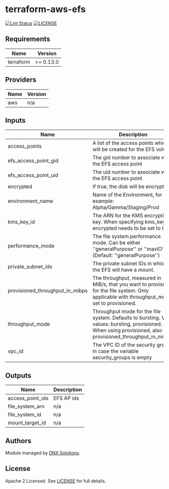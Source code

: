 # terraform-aws-efs

[![Lint Status](https://github.com/DNXLabs/terraform-aws-efs/workflows/Lint/badge.svg)](https://github.com/DNXLabs/terraform-aws-efs/actions)
[![LICENSE](https://img.shields.io/github/license/DNXLabs/terraform-aws-efs)](https://github.com/DNXLabs/terraform-aws-efs/blob/master/LICENSE)

<!--- BEGIN_TF_DOCS --->

## Requirements

| Name | Version |
|------|---------|
| terraform | >= 0.13.0 |

## Providers

| Name | Version |
|------|---------|
| aws | n/a |

## Inputs

| Name | Description | Type | Default | Required |
|------|-------------|------|---------|:--------:|
| access\_points | A list of the access points which will be created for the EFS volume | `list(string)` | n/a | yes |
| efs\_access\_point\_gid | The gid number to associate with the EFS access point | `number` | `0` | no |
| efs\_access\_point\_uid | The uid number to associate with the EFS access point | `number` | `0` | no |
| encrypted | If true, the disk will be encrypted. | `bool` | n/a | yes |
| environment\_name | Name of the Environment, for example: Alpha/Gamma/Staging/Prod | `any` | n/a | yes |
| kms\_key\_id | The ARN for the KMS encryption key. When specifying kms\_key\_id, encrypted needs to be set to true. | `any` | n/a | yes |
| performance\_mode | The file system performance mode. Can be either ''generalPurpose'' or ''maxIO'' (Default: ''generalPurpose'') | `any` | n/a | yes |
| private\_subnet\_ids | The private subnet IDs in which the EFS will have a mount. | `list(string)` | n/a | yes |
| provisioned\_throughput\_in\_mibps | The throughput, measured in MiB/s, that you want to provision for the file system. Only applicable with throughput\_mode set to provisioned. | `any` | `null` | no |
| throughput\_mode | Throughput mode for the file system. Defaults to bursting. Valid values: bursting, provisioned. When using provisioned, also set provisioned\_throughput\_in\_mibps. | `any` | n/a | yes |
| vpc\_id | The VPC ID of the security group, in case the variable security\_groups is empty | `any` | n/a | yes |

## Outputs

| Name | Description |
|------|-------------|
| access\_point\_ids | EFS AP ids |
| file\_system\_arn | n/a |
| file\_system\_id | n/a |
| mount\_target\_id | n/a |

<!--- END_TF_DOCS --->

## Authors

Module managed by [DNX Solutions](https://github.com/DNXLabs).

## License

Apache 2 Licensed. See [LICENSE](https://github.com/DNXLabs/terraform-aws-efs/blob/master/LICENSE) for full details.
